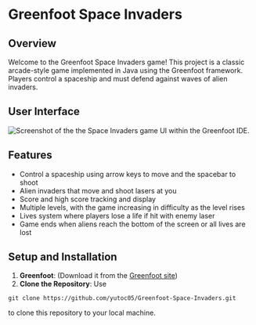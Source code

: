 # Greenfoot Space Invaders
## Overview
Welcome to the Greenfoot Space Invaders game! This project is a classic arcade-style game implemented in Java using the Greenfoot framework. Players control a spaceship and must defend against waves of alien invaders.

## User Interface
![Screenshot of the the Space Invaders game UI within the Greenfoot IDE.](https://github.com/yutoc05/Space-Invaders/assets/70075066/8aa1d830-24f9-4454-b07e-f9b4128c1b8c)

## Features
- Control a spaceship using arrow keys to move and the spacebar to shoot
- Alien invaders that move and shoot lasers at you
- Score and high score tracking and display
- Multiple levels, with the game increasing in difficulty as the level rises
- Lives system where players lose a life if hit with enemy laser
- Game ends when aliens reach the bottom of the screen or all lives are lost

## Setup and Installation
1. **Greenfoot**: (Download it from the [Greenfoot site](https://www.greenfoot.org/download))
2. **Clone the Repository**: Use
```
git clone https://github.com/yutoc05/Greenfoot-Space-Invaders.git
```
to clone this repository to your local machine.
